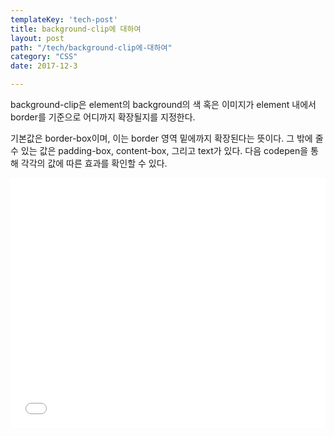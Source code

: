 ```yaml
---
templateKey: 'tech-post'
title: background-clip에 대하여 
layout: post
path: "/tech/background-clip에-대하여"
category: "CSS"
date: 2017-12-3

---
```

background-clip은 element의 background의 색 혹은 이미지가 element 내에서 border를 기준으로 어디까지 확장될지를 지정한다. 

기본값은 border-box이며, 이는 border 영역 밑에까지 확장된다는 뜻이다. 그 밖에 줄 수 있는 값은 padding-box, content-box, 그리고 text가 있다. 다음 codepen을 통해 각각의 값에 따른 효과를 확인할 수 있다.

<iframe height='400' scrolling='no' title='[basic] background-clip' src='//codepen.io/syahn/embed/NwoBMN/?height=265&theme-id=dark&default-tab=css,result&embed-version=2' frameborder='no' allowtransparency='true' allowfullscreen='true' style='width: 100%;'>See the Pen <a href='https://codepen.io/syahn/pen/NwoBMN/'>[basic] background-clip</a> by Frank Ahn (<a href='https://codepen.io/syahn'>@syahn</a>) on <a href='https://codepen.io'>CodePen</a>.
</iframe>

